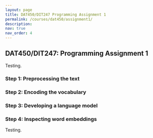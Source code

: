 ```yaml
---
layout: page
title: DAT450/DIT247 Programming Assignment 1
permalink: /courses/dat450/assignment1/
description:
nav: true
nav_order: 4
---
```


## DAT450/DIT247: Programming Assignment 1

Testing.

### Step 1: Preprocessing the text

### Step 2: Encoding the vocabulary

### Step 3: Developing a language model

### Step 4: Inspecting word embeddings

Testing.